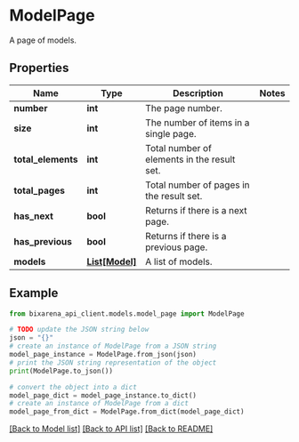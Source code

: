 # ModelPage

A page of models.

## Properties

| Name               | Type                        | Description                                 | Notes |
| ------------------ | --------------------------- | ------------------------------------------- | ----- |
| **number**         | **int**                     | The page number.                            |
| **size**           | **int**                     | The number of items in a single page.       |
| **total_elements** | **int**                     | Total number of elements in the result set. |
| **total_pages**    | **int**                     | Total number of pages in the result set.    |
| **has_next**       | **bool**                    | Returns if there is a next page.            |
| **has_previous**   | **bool**                    | Returns if there is a previous page.        |
| **models**         | [**List[Model]**](Model.md) | A list of models.                           |

## Example

```python
from bixarena_api_client.models.model_page import ModelPage

# TODO update the JSON string below
json = "{}"
# create an instance of ModelPage from a JSON string
model_page_instance = ModelPage.from_json(json)
# print the JSON string representation of the object
print(ModelPage.to_json())

# convert the object into a dict
model_page_dict = model_page_instance.to_dict()
# create an instance of ModelPage from a dict
model_page_from_dict = ModelPage.from_dict(model_page_dict)
```

[[Back to Model list]](../README.md#documentation-for-models) [[Back to API list]](../README.md#documentation-for-api-endpoints) [[Back to README]](../README.md)
